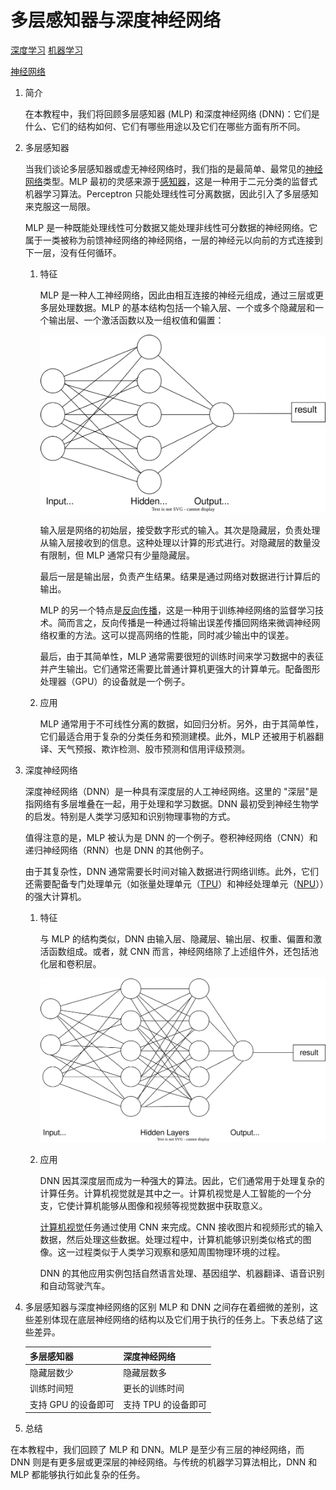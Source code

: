# 多层感知器与深度神经网络

[深度学习](https://www.baeldung.com/cs/category/ai/deep-learning) [机器学习](https://www.baeldung.com/cs/category/ai/ml)

[神经网络](https://www.baeldung.com/cs/tag/neural-networks)

1. 简介

    在本教程中，我们将回顾多层感知器 (MLP) 和深度神经网络 (DNN)：它们是什么、它们的结构如何、它们有哪些用途以及它们在哪些方面有所不同。

2. 多层感知器

    当我们谈论多层感知器或虚无神经网络时，我们指的是最简单、最常见的[神经网络](https://www.baeldung.com/cs/convolutional-vs-regular-nn#neural-networks)类型。MLP 最初的灵感来源于[感知器](https://www.baeldung.com/cs/svm-vs-perceptron#perceptron)，这是一种用于二元分类的监督式机器学习算法。Perceptron 只能处理线性可分离数据，因此引入了多层感知来克服这一局限。

    MLP 是一种既能处理线性可分数据又能处理非线性可分数据的神经网络。它属于一类被称为前馈神经网络的神经网络，一层的神经元以向前的方式连接到下一层，没有任何循环。

    1. 特征

        MLP 是一种人工神经网络，因此由相互连接的神经元组成，通过三层或更多层处理数据。MLP 的基本结构包括一个输入层、一个或多个隐藏层和一个输出层、一个激活函数以及一组权值和偏置：

        ![img62bbd763b9335](pic/img_62bbd763b9335.svg)

        输入层是网络的初始层，接受数字形式的输入。其次是隐藏层，负责处理从输入层接收到的信息。这种处理以计算的形式进行。对隐藏层的数量没有限制，但 MLP 通常只有少量隐藏层。

        最后一层是输出层，负责产生结果。结果是通过网络对数据进行计算后的输出。

        MLP 的另一个特点是[反向传播](https://www.baeldung.com/cs/deep-learning-bias-backpropagation#2-backpropagation)，这是一种用于训练神经网络的监督学习技术。简而言之，反向传播是一种通过将输出误差传播回网络来微调神经网络权重的方法。这可以提高网络的性能，同时减少输出中的误差。

        最后，由于其简单性，MLP 通常需要很短的训练时间来学习数据中的表征并产生输出。它们通常还需要比普通计算机更强大的计算单元。配备图形处理器（GPU）的设备就是一个例子。

    2. 应用

        MLP 通常用于不可线性分离的数据，如回归分析。另外，由于其简单性，它们最适合用于复杂的分类任务和预测建模。此外，MLP 还被用于机器翻译、天气预报、欺诈检测、股市预测和信用评级预测。

3. 深度神经网络

    深度神经网络（DNN）是一种具有深度层的人工神经网络。这里的 "深层"是指网络有多层堆叠在一起，用于处理和学习数据。DNN 最初受到神经生物学的启发。特别是人类学习感知和识别物理事物的方式。

    值得注意的是，MLP 被认为是 DNN 的一个例子。卷积神经网络（CNN）和递归神经网络（RNN）也是 DNN 的其他例子。

    由于其复杂性，DNN 通常需要长时间对输入数据进行网络训练。此外，它们还需要配备专门处理单元（如张量处理单元（[TPU](https://en.wikipedia.org/wiki/Tensor_Processing_Unit)）和神经处理单元（[NPU](https://en.wikichip.org/wiki/neural_processor)））的强大计算机。

    1. 特征

        与 MLP 的结构类似，DNN 由输入层、隐藏层、输出层、权重、偏置和激活函数组成。或者，就 CNN 而言，神经网络除了上述组件外，还包括池化层和卷积层。

        ![img 62bbd7653a6b9](pic/img_62bbd7653a6b9.svg)

    2. 应用

        DNN 因其深度层而成为一种强大的算法。因此，它们通常用于处理复杂的计算任务。计算机视觉就是其中之一。计算机视觉是人工智能的一个分支，它使计算机能够从图像和视频等视觉数据中获取意义。

        [计算机视觉](https://www.ibm.com/topics/computer-vision#:~:text=Computer%20vision%20is%20a%20field,recommendations%20based%20on%20that%20information.)任务通过使用 CNN 来完成。CNN 接收图片和视频形式的输入数据，然后处理这些数据。处理过程中，计算机能够识别类似格式的图像。这一过程类似于人类学习观察和感知周围物理环境的过程。

        DNN 的其他应用实例包括自然语言处理、基因组学、机器翻译、语音识别和自动驾驶汽车。

4. 多层感知器与深度神经网络的区别
    MLP 和 DNN 之间存在着细微的差别，这些差别体现在底层神经网络的结构以及它们用于执行的任务上。下表总结了这些差异。

    | 多层感知器        | 深度神经网络       |
    |--------------|--------------|
    | 隐藏层数少        | 隐藏层数多        |
    | 训练时间短        | 更长的训练时间      |
    | 支持 GPU 的设备即可 | 支持 TPU 的设备即可 |

5. 总结

在本教程中，我们回顾了 MLP 和 DNN。MLP 是至少有三层的神经网络，而 DNN 则是有更多层或更深层的神经网络。与传统的机器学习算法相比，DNN 和 MLP 都能够执行如此复杂的任务。
